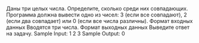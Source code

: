 Даны три целых числа. Определите, сколько среди них совпадающих. Программа должна вывести одно из чисел: 3 (если все совпадают), 2 (если два совпадает) или 0 (если все числа различны).
Формат входных данных
Вводятся три числа.
Формат выходных данных
Выведите ответ на задачу.
Sample Input:
1
2
3
Sample Output:
0